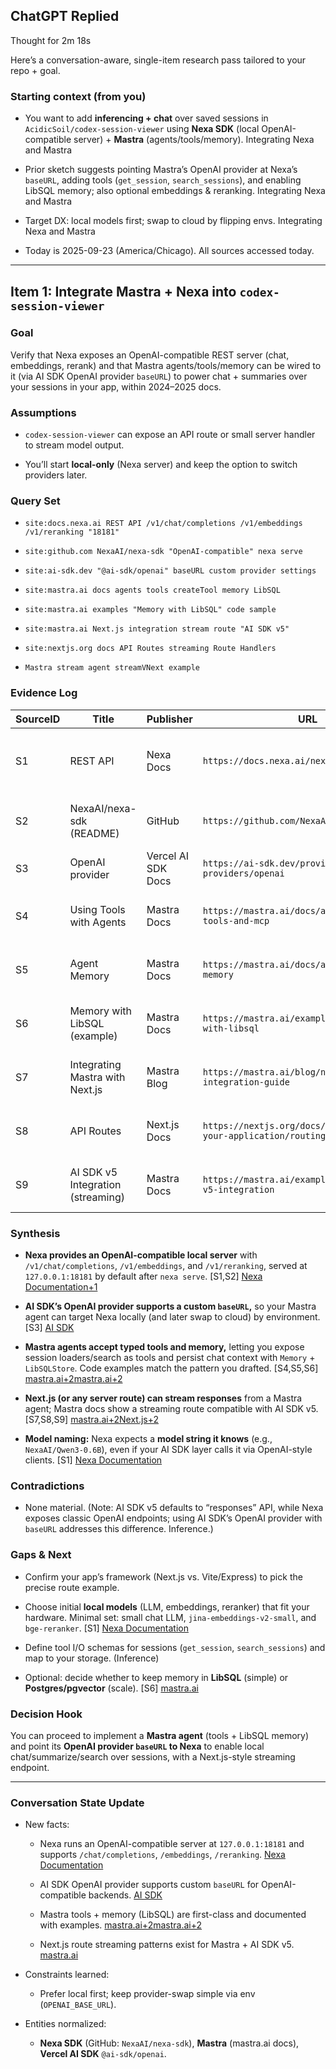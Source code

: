 ## ChatGPT Replied

Thought for 2m 18s

Here’s a conversation-aware, single-item research pass tailored to your repo + goal.

### Starting context (from you)

- You want to add **inferencing + chat** over saved sessions in `AcidicSoil/codex-session-viewer` using **Nexa SDK** (local OpenAI-compatible server) + **Mastra** (agents/tools/memory). Integrating Nexa and Mastra

- Prior sketch suggests pointing Mastra’s OpenAI provider at Nexa’s `baseURL`, adding tools (`get_session`, `search_sessions`), and enabling LibSQL memory; also optional embeddings & reranking. Integrating Nexa and Mastra

- Target DX: local models first; swap to cloud by flipping envs. Integrating Nexa and Mastra

- Today is 2025-09-23 (America/Chicago). All sources accessed today.


* * *

Item 1: Integrate Mastra + Nexa into `codex-session-viewer`
-----------------------------------------------------------

### Goal

Verify that Nexa exposes an OpenAI-compatible REST server (chat, embeddings, rerank) and that Mastra agents/tools/memory can be wired to it (via AI SDK OpenAI provider `baseURL`) to power chat + summaries over your sessions in your app, within 2024–2025 docs.

### Assumptions

- `codex-session-viewer` can expose an API route or small server handler to stream model output.

- You’ll start **local-only** (Nexa server) and keep the option to switch providers later.


### Query Set

- `site:docs.nexa.ai REST API /v1/chat/completions /v1/embeddings /v1/reranking "18181"`

- `site:github.com NexaAI/nexa-sdk "OpenAI-compatible" nexa serve`

- `site:ai-sdk.dev "@ai-sdk/openai" baseURL custom provider settings`

- `site:mastra.ai docs agents tools createTool memory LibSQL`

- `site:mastra.ai examples "Memory with LibSQL" code sample`

- `site:mastra.ai Next.js integration stream route "AI SDK v5"`

- `site:nextjs.org docs API Routes streaming Route Handlers`

- `Mastra stream agent streamVNext example`


### Evidence Log

| SourceID | Title | Publisher | URL | PubDate | Accessed | Quote (≤25w) | Finding | Rel | Conf |
| --- | --- | --- | --- | --- | --- | --- | --- | --- | --- |
| S1 | REST API | Nexa Docs | `https://docs.nexa.ai/nexa-sdk-go/NexaAPI` | n/a | 2025-09-23 | “The server runs on `http://127.0.0.1:18181` by default.” | Confirms Nexa local server + endpoints `/chat/completions`, `/embeddings`, `/reranking`. | H | 0.95 [Nexa Documentation](https://docs.nexa.ai/nexa-sdk-go/NexaAPI) |
| S2 | NexaAI/nexa-sdk (README) | GitHub | `https://github.com/NexaAI/nexa-sdk` | n/a | 2025-09-23 | “The SDK includes an **OpenAI-compatible API server** … function calling and streaming.” | Confirms OpenAI compatibility + streaming/function-calling. | H | 0.9 [GitHub](https://github.com/NexaAI/nexa-sdk) |
| S3 | OpenAI provider | Vercel AI SDK Docs | `https://ai-sdk.dev/providers/ai-sdk-providers/openai` | n/a | 2025-09-23 | “_baseURL_ string… use a different URL prefix for API calls.” | Shows AI SDK can target Nexa via `baseURL`. | H | 0.95 [AI SDK](https://ai-sdk.dev/providers/ai-sdk-providers/openai) |
| S4 | Using Tools with Agents | Mastra Docs | `https://mastra.ai/docs/agents/using-tools-and-mcp` | n/a | 2025-09-23 | “Tools are typed functions… schema… executor function.” | Validates Mastra tool pattern for `get_session`, `search_sessions`. | H | 0.9 [mastra.ai](https://mastra.ai/docs/agents/using-tools-and-mcp) |
| S5 | Agent Memory | Mastra Docs | `https://mastra.ai/docs/agents/agent-memory` | n/a | 2025-09-23 | “Agents… leverage a powerful memory system… persistent context.” | Confirms Mastra memory and storage adapters. | H | 0.9 [mastra.ai](https://mastra.ai/docs/agents/agent-memory) |
| S6 | Memory with LibSQL (example) | Mastra Docs | `https://mastra.ai/examples/memory/memory-with-libsql` | n/a | 2025-09-23 | “Add LibSQL memory… `Memory` + `LibSQLStore`… `url: "file:…db"`.” | Concrete LibSQL code sample incl. optional local embeddings. | H | 0.9 [mastra.ai](https://mastra.ai/examples/memory/memory-with-libsql) |
| S7 | Integrating Mastra with Next.js | Mastra Blog | `https://mastra.ai/blog/nextjs-integration-guide` | 2025-03-06 | 2025-09-23 | “Create streaming AI responses with minimal client-side code.” | Confirms Next.js integration patterns (direct vs separate server). | M | 0.8 [mastra.ai](https://mastra.ai/blog/nextjs-integration-guide?utm_source=chatgpt.com) |
| S8 | API Routes | Next.js Docs | `https://nextjs.org/docs/pages/building-your-application/routing/api-routes` | n/a | 2025-09-23 | “API routes provide a solution to build a public API… \[and\] streaming responses.” | Confirms streaming route feasibility in Next.js. | M | 0.85 [Next.js](https://nextjs.org/docs/pages/building-your-application/routing/api-routes?utm_source=chatgpt.com) |
| S9 | AI SDK v5 Integration (streaming) | Mastra Docs | `https://mastra.ai/examples/agents/ai-sdk-v5-integration` | n/a | 2025-09-23 | “Create an API route that streams responses from your Mastra agent…” | Concrete streaming route example compatible with AI SDK v5. | H | 0.9 [mastra.ai](https://mastra.ai/examples/agents/ai-sdk-v5-integration?utm_source=chatgpt.com) |

### Synthesis

- **Nexa provides an OpenAI-compatible local server** with `/v1/chat/completions`, `/v1/embeddings`, and `/v1/reranking`, served at `127.0.0.1:18181` by default after `nexa serve`. \[S1,S2\] [Nexa Documentation+1](https://docs.nexa.ai/nexa-sdk-go/NexaAPI)

- **AI SDK’s OpenAI provider supports a custom `baseURL`,** so your Mastra agent can target Nexa locally (and later swap to cloud) by environment. \[S3\] [AI SDK](https://ai-sdk.dev/providers/ai-sdk-providers/openai)

- **Mastra agents accept typed tools and memory,** letting you expose session loaders/search as tools and persist chat context with `Memory` + `LibSQLStore`. Code examples match the pattern you drafted. \[S4,S5,S6\] [mastra.ai+2mastra.ai+2](https://mastra.ai/docs/agents/using-tools-and-mcp)

- **Next.js (or any server route) can stream responses** from a Mastra agent; Mastra docs show a streaming route compatible with AI SDK v5. \[S7,S8,S9\] [mastra.ai+2Next.js+2](https://mastra.ai/blog/nextjs-integration-guide?utm_source=chatgpt.com)

- **Model naming:** Nexa expects a **model string it knows** (e.g., `NexaAI/Qwen3-0.6B`), even if your AI SDK layer calls it via OpenAI-style clients. \[S1\] [Nexa Documentation](https://docs.nexa.ai/nexa-sdk-go/NexaAPI)


### Contradictions

- None material. (Note: AI SDK v5 defaults to “responses” API, while Nexa exposes classic OpenAI endpoints; using AI SDK’s OpenAI provider with `baseURL` addresses this difference. Inference.)


### Gaps & Next

- Confirm your app’s framework (Next.js vs. Vite/Express) to pick the precise route example.

- Choose initial **local models** (LLM, embeddings, reranker) that fit your hardware. Minimal set: small chat LLM, `jina-embeddings-v2-small`, and `bge-reranker`. \[S1\] [Nexa Documentation](https://docs.nexa.ai/nexa-sdk-go/NexaAPI)

- Define tool I/O schemas for sessions (`get_session`, `search_sessions`) and map to your storage. (Inference)

- Optional: decide whether to keep memory in **LibSQL** (simple) or **Postgres/pgvector** (scale). \[S6\] [mastra.ai](https://mastra.ai/examples/memory/memory-with-libsql)


### Decision Hook

You can proceed to implement a **Mastra agent** (tools + LibSQL memory) and point its **OpenAI provider `baseURL` to Nexa** to enable local chat/summarize/search over sessions, with a Next.js-style streaming endpoint.

* * *

### Conversation State Update

- New facts:

  - Nexa runs an OpenAI-compatible server at `127.0.0.1:18181` and supports `/chat/completions`, `/embeddings`, `/reranking`. [Nexa Documentation](https://docs.nexa.ai/nexa-sdk-go/NexaAPI)

  - AI SDK OpenAI provider supports custom `baseURL` for OpenAI-compatible backends. [AI SDK](https://ai-sdk.dev/providers/ai-sdk-providers/openai)

  - Mastra tools + memory (LibSQL) are first-class and documented with examples. [mastra.ai+2mastra.ai+2](https://mastra.ai/docs/agents/using-tools-and-mcp)

  - Next.js route streaming patterns exist for Mastra + AI SDK v5. [mastra.ai](https://mastra.ai/examples/agents/ai-sdk-v5-integration?utm_source=chatgpt.com)

- Constraints learned:

  - Prefer local first; keep provider-swap simple via env (`OPENAI_BASE_URL`).

- Entities normalized:

  - **Nexa SDK** (GitHub: `NexaAI/nexa-sdk`), **Mastra** (mastra.ai docs), **Vercel AI SDK** `@ai-sdk/openai`.
